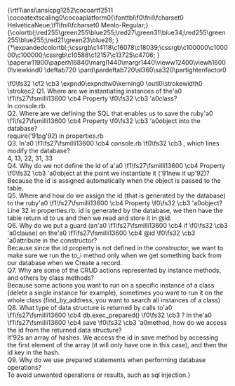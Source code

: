 {\rtf1\ansi\ansicpg1252\cocoartf2511
\cocoatextscaling0\cocoaplatform0{\fonttbl\f0\fnil\fcharset0 HelveticaNeue;\f1\fnil\fcharset0 Menlo-Regular;}
{\colortbl;\red255\green255\blue255;\red27\green31\blue34;\red255\green255\blue255;\red21\green23\blue26;
}
{\*\expandedcolortbl;;\cssrgb\c14118\c16078\c18039;\cssrgb\c100000\c100000\c100000;\cssrgb\c10588\c12157\c13725\c4706;
}
\paperw11900\paperh16840\margl1440\margr1440\vieww12400\viewh16000\viewkind0
\deftab720
\pard\pardeftab720\sl360\sa320\partightenfactor0

\f0\fs32 \cf2 \cb3 \expnd0\expndtw0\kerning0
\outl0\strokewidth0 \strokec2 Q1. Where are we instantiating instances of the\'a0
\f1\fs27\fsmilli13600 \cb4 Property
\f0\fs32 \cb3 \'a0class?\
In console.rb.\
Q2. Where are we defining the SQL that enables us to save the ruby\'a0
\f1\fs27\fsmilli13600 \cb4 Property
\f0\fs32 \cb3 \'a0object into the database?\
require(\'91pg\'92) in properties.rb\
Q3. In\'a0
\f1\fs27\fsmilli13600 \cb4 console.rb
\f0\fs32 \cb3 , which lines modify the database?\
4, 13, 22, 31, 33\
Q4. Why do we not define the id of a\'a0
\f1\fs27\fsmilli13600 \cb4 Property
\f0\fs32 \cb3 \'a0object at the point we instantiate it (\'91new it up\'92)?\
Because the id is assigned automatically when the object is passed to the table.\
Q5. Where and how do we assign the id (that is generated by the database) to the ruby\'a0
\f1\fs27\fsmilli13600 \cb4 Property
\f0\fs32 \cb3 \'a0object?\
Line 32 in properties.rb. id is generated by the database, we then have the table return id to us and then we read and store it in @id.\
Q6. Why do we put a guard (an\'a0
\f1\fs27\fsmilli13600 \cb4 if
\f0\fs32 \cb3 \'a0clause) on the\'a0
\f1\fs27\fsmilli13600 \cb4 @id
\f0\fs32 \cb3 \'a0attribute in the constructor?\
Because since the id property is not defined in the constructor, we want to make sure we run the to_i method only when we get something back from our database when we Create a record.\
Q7. Why are some of the CRUD actions represented by instance methods, and others by class methods?\
Because some actions you want to run on a specific instance of a class (delete a single instance for example), sometimes you want to run it on the whole class (find_by_address, you want to search all instances of a class)\
Q8. What type of data structure is returned by calls to\'a0
\f1\fs27\fsmilli13600 \cb4 db.exec_prepared()
\f0\fs32 \cb3 ? In the\'a0
\f1\fs27\fsmilli13600 \cb4 save
\f0\fs32 \cb3 \'a0method, how do we access the id from the returned data structure?\
It\'92s an array of hashes. We access the id in save method by accessing the first element of the array (it will only have one in this case), and then the id key in the hash.\
Q9. Why do we use prepared statements when performing database operations?\
To avoid unwanted operations or results, such as sql injection.}